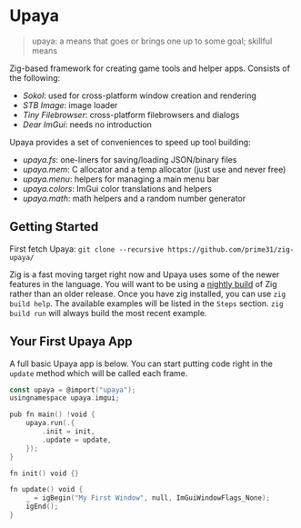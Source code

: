 # Upaya
> upaya: a means that goes or brings one up to some goal; skillful means

Zig-based framework for creating game tools and helper apps. Consists of the following:
- *Sokol*: used for cross-platform window creation and rendering
- *STB Image*: image loader
- *Tiny Filebrowser*: cross-platform filebrowsers and dialogs
- *Dear ImGui*: needs no introduction

Upaya provides a set of conveniences to speed up tool building:
- *upaya.fs*: one-liners for saving/loading JSON/binary files
- *upaya.mem*: C allocator and a temp allocator (just use and never free)
- *upaya.menu*: helpers for managing a main menu bar
- *upaya.colors*: ImGui color translations and helpers
- *upaya.math*: math helpers and a random number generator

## Getting Started
First fetch Upaya: `git clone --recursive https://github.com/prime31/zig-upaya/`

Zig is a fast moving target right now and Upaya uses some of the newer features in the language. You will want to be using a [nightly build](https://ziglang.org/download/) of Zig rather than an older release. Once you have zig installed, you can use `zig build help`. The available examples will be listed in the `Steps` section. `zig build run` will always build the most recent example.

## Your First Upaya App
A full basic Upaya app is below. You can start putting code right in the `update` method which will be called each frame.
```go
const upaya = @import("upaya");
usingnamespace upaya.imgui;

pub fn main() !void {
    upaya.run(.{
        .init = init,
        .update = update,
    });
}

fn init() void {}

fn update() void {
    _ = igBegin("My First Window", null, ImGuiWindowFlags_None);
    igEnd();
}
```